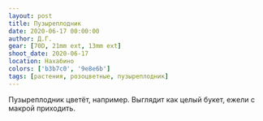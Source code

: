 ```yaml
---
layout: post
title: Пузыреплодник
date: 2020-06-17 00:00:00
author: Д.Г.
gear: [70D, 21mm ext, 13mm ext]
shoot_date: 2020-06-17
location: Нахабино
colors: ['b3b7c0', '9e8e6b']
tags: [растения, розоцветные, пузыреплодник]
---
```

Пузыреплодник цветёт, например. Выглядит как целый букет, ежели с макрой приходить.
